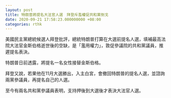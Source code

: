 ```yaml
---
layout: post
title: 特朗普將提名大法官人選　拜登斥濫權促共和黨倒戈
date: 2020-09-21 17:58:23.000000000 +08:00
categories: rthk
---
```


美國民主黨總統候選人拜登批評，總統特朗普打算在大選前提名人選，填補最高法院大法官金斯伯格逝世後的空缺，是「濫用權力」，敦促參議院的共和黨議員，推遲提名表決。

特朗普日前透露，將提名一名女性接替金斯伯格。

拜登又說，若果他在11月大選勝出，入主白宮，會撤回特朗普的提名人選，並諮詢兩黨參議員，再提名自己的人選。

至今有兩名共和黨參議員表明，支持押後到大選後才表決大法官人選。
